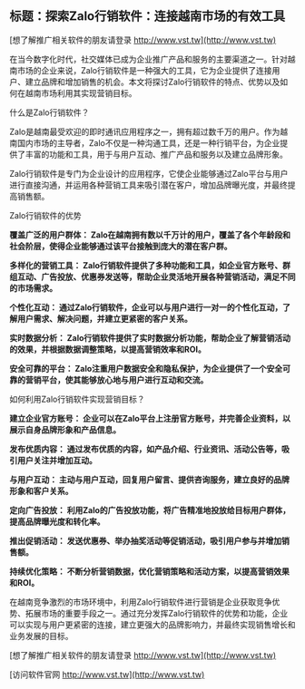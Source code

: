 ## **标题：探索Zalo行销软件：连接越南市场的有效工具**

[想了解推广相关软件的朋友请登录 http://www.vst.tw](http://www.vst.tw)

在当今数字化时代，社交媒体已成为企业推广产品和服务的主要渠道之一。针对越南市场的企业来说，Zalo行销软件是一种强大的工具，它为企业提供了连接用户、建立品牌和增加销售的机会。本文将探讨Zalo行销软件的特点、优势以及如何在越南市场利用其实现营销目标。

什么是Zalo行销软件？

Zalo是越南最受欢迎的即时通讯应用程序之一，拥有超过数千万的用户。作为越南国内市场的主导者，Zalo不仅是一种沟通工具，还是一种行销平台，为企业提供了丰富的功能和工具，用于与用户互动、推广产品和服务以及建立品牌形象。

Zalo行销软件是专门为企业设计的应用程序，它使企业能够通过Zalo平台与用户进行直接沟通，并运用各种营销工具来吸引潜在客户，增加品牌曝光度，并最终提高销售额。

Zalo行销软件的优势

**覆盖广泛的用户群体： Zalo在越南拥有数以千万计的用户，覆盖了各个年龄段和社会阶层，使得企业能够通过该平台接触到庞大的潜在客户群。**

**多样化的营销工具： Zalo行销软件提供了多种功能和工具，如企业官方账号、群组互动、广告投放、优惠券发送等，帮助企业灵活地开展各种营销活动，满足不同的市场需求。**

**个性化互动： 通过Zalo行销软件，企业可以与用户进行一对一的个性化互动，了解用户需求、解决问题，并建立更紧密的客户关系。**

**实时数据分析： Zalo行销软件提供了实时数据分析功能，帮助企业了解营销活动的效果，并根据数据调整策略，以提高营销效率和ROI。**

**安全可靠的平台： Zalo注重用户数据安全和隐私保护，为企业提供了一个安全可靠的营销平台，使其能够放心地与用户进行互动和交流。**

如何利用Zalo行销软件实现营销目标？

**建立企业官方账号： 企业可以在Zalo平台上注册官方账号，并完善企业资料，以展示自身品牌形象和产品信息。**

**发布优质内容： 通过发布优质的内容，如产品介绍、行业资讯、活动公告等，吸引用户关注并增加互动。**

**与用户互动： 主动与用户互动，回复用户留言、提供咨询服务，建立良好的品牌形象和客户关系。**

**定向广告投放： 利用Zalo的广告投放功能，将广告精准地投放给目标用户群体，提高品牌曝光度和转化率。**

**推出促销活动： 发送优惠券、举办抽奖活动等促销活动，吸引用户参与并增加销售额。**

**持续优化策略： 不断分析营销数据，优化营销策略和活动方案，以提高营销效果和ROI。**

在越南竞争激烈的市场环境中，利用Zalo行销软件进行营销是企业获取竞争优势、拓展市场的重要手段之一。通过充分发挥Zalo行销软件的优势和功能，企业可以实现与用户更紧密的连接，建立更强大的品牌影响力，并最终实现销售增长和业务发展的目标。

[想了解推广相关软件的朋友请登录 http://www.vst.tw](http://www.vst.tw)


[访问软件官网 http://www.vst.tw](http://www.vst.tw)
